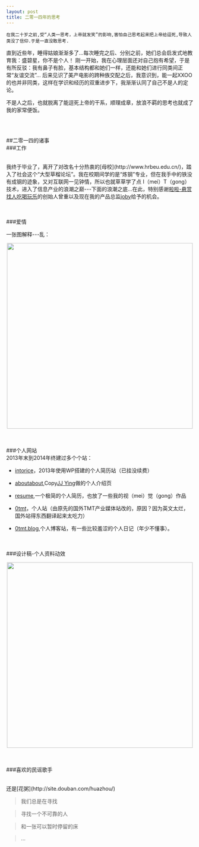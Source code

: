 ```yaml
---
layout: post
title: 二零一四年的思考
---
```


    在我二十岁之前,受“人类一思考，上帝就发笑”的影响,害怕自己思考起来把上帝给逗死,导致人类没了信仰.于是一直没敢思考.

<!-- more -->

直到近些年，睡得姑娘渐渐多了...每次睡完之后、分别之前，她们总会启发式地教育我：盛碧星，你不是个人！
刚一开始，我在心理层面还对自己抱有希望，于是有所反驳：我有鼻子有脸，基本结构都和她们一样，还能和她们进行同类间正常“友谊交流”...
后来见识了美产电影的跨种族交配之后，我意识到，能一起XXOO的也并非同类，这样在学识和经历的双重进步下，我渐渐认同了自己不是人的定论。

不是人之后，也就脱离了能逗死上帝的干系，顺理成章，放浪不羁的思考也就成了我的家常便饭。

<br><br>

##二零一四的诸事
<br>
###工作

<br>
我终于毕业了，离开了对改名十分热衷的[母校](http://www.hrbeu.edu.cn/)，踏入了社会这个“大型草榴论坛”。我在校期间学的是“炼钢”专业，但在我手中的铁没有成钢的迹象，又对互联网一见钟情，所以也就草草学了点 I（mei）T（gong）技术，进入了信息产业的浪潮之巅---下面的浪潮之底...在此，特别感谢<a href="https://itunes.apple.com/cn/app/id636450145?mt=8" target="_blank">啦啦-悬赏找人吃喝玩乐</a>的创始人曾重以及现在我的产品总监<a href="http://joby.cc" target="_blank">joby</a>给予的机会。


<br><br>
###爱情
<br>

一张图解释---乱：

<div align=center><img src="http://intorice.qiniudn.com/bd3eb13533fa828bdf569f5bfd1f4134970a5a14.jpg" width="500"/></div>

<br><br>
###个人网站
<br>
2013年末到2014年终建过多个个站：

- <a href="http://" target="_blank">intorice</a>，2013年使用WP搭建的个人简历站（已挂没续费）

- [about](http://www.0tmt.com/about)<a href="http://0tmt.com/about/" target="_blank">about</a>,Copy<a href="http://iconmoon.com/blog2/" target="_blank">JJ Ying</a>做的个人介绍页

- <a href="http://0tmt.com/resume/" target="_blank">resume</a>,一个极简的个人简历，也放了一些我的视（mei）觉（gong）作品

- <a href="http://0tmt.com" target="_blank">0tmt</a>，个人站（由原先的国外TMT产业媒体站改的，原因？因为英文太烂，国外站得东西翻译起来太吃力）

- <a href="http://0tmt.com/blog/" target="_blank">0tmt.blog</a>,个人博客站，有一些比较羞涩的个人日记（年少不懂事）。

<br><br>
###设计稿-个人资料动效
<br>

<div align=center><img src="http://tmt2014.qiniudn.com/wp-content/uploads/2014/12/me.gif" width="500" /></div>

<br><br>
###喜欢的民谣歌手

<br>
还是[花粥](http://site.douban.com/huazhou/)

  > 我们总是在寻找

  > 寻找一个不可靠的人

  > 和一张可以暂时停留的床

  > ...


